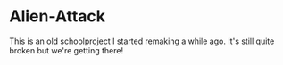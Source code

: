 # Alien-Attack

This is an old schoolproject I started remaking a while ago.
It's still quite broken but we're getting there!
